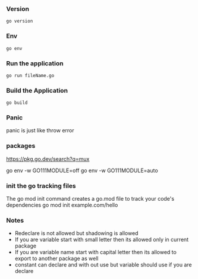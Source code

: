 ### Version
    go version
### Env
    go env
### Run the application
    go run fileName.go
### Build the Application
    go build
### Panic
panic is just like throw error

### packages
https://pkg.go.dev/search?q=mux

go env -w GO111MODULE=off
go env -w GO111MODULE=auto

### init the go tracking files
The go mod init command creates a go.mod file to track your code's dependencies
go mod init example.com/hello

### Notes
 * Redeclare is not allowed but shadowing is allowed
 * If you are variable start with small letter then its allowed only in current package
 * If you are variable name start with capital letter then its allowed to export to another package as well
 * constant can declare and with out use but variable should use if you are declare